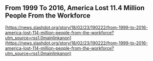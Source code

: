 ## From 1999 To 2016, America Lost 11.4 Million People From the Workforce
  
  [https://news.slashdot.org/story/18/02/23/190222/from-1999-to-2016-america-lost-114-million-people-from-the-workforce?utm_source=rss1.0mainlinkanon](https://news.slashdot.org/story/18/02/23/190222/from-1999-to-2016-america-lost-114-million-people-from-the-workforce?utm_source=rss1.0mainlinkanon)
